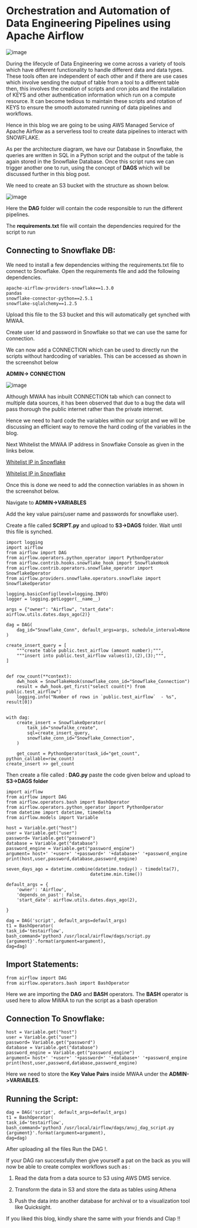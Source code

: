 # Orchestration and Automation of Data Engineering Pipelines using Apache Airflow


![image](https://user-images.githubusercontent.com/28874545/180042983-b22de46f-4bc2-4b03-b88a-c44f51ea6600.png)

During the lifecycle of Data Engineering we come across a variety of tools which have different functionality to handle different data and data types. These tools often are independent of each other and if there are use cases which involve sending the output of table from a tool to a different table then, this involves the creation of scripts and cron jobs and the installation of KEYS and other authentication information which run on a compute resource. It can become tedious to maintain these scripts and rotation of KEYS to ensure the smooth automated running of data pipelines and workflows.

Hence in this blog we are going to be using AWS Managed Service of Apache Airflow as a serverless tool to create data pipelines to interact with SNOWFLAKE.

As per the architecture diagram, we have our Database in Snowflake, the queries are written in SQL in a Python script and the output of the table is again stored in the Snowflake Database. Once this script runs we can trigger another one to run, using the concept of **DAGS** which will be discussed further in this blog post.

We need to create an S3 bucket with the structure as shown below.

![image](https://user-images.githubusercontent.com/28874545/172366256-2d67c01b-1e3b-4184-b814-7fbaa87dbe67.png)

Here the **DAG** folder will contain the code responsible to run the different pipelines.

The **requirements.txt** file will contain the dependencies required for the script to run

## Connecting to Snowflake DB:

We need to install a few dependencies withing the requirements.txt file to connect to Snowflake. Open the requirements file and add the following dependencies.

    apache-airflow-providers-snowflake==1.3.0
    pandas
    snowflake-connector-python==2.5.1
    snowflake-sqlalchemy==1.2.5

Upload this file to the S3 bucket and this will automatically get synched with MWAA.

Create user Id and password in Snowflake so that we can use the same for connection.

We can now add a CONNECTION which can be used to directly run the scripts without hardcoding of variables.
This can be accessed as shown in the screenshot below

**ADMIN-> CONNECTION**

![image](https://user-images.githubusercontent.com/28874545/172369777-3864cfcf-5ef3-4fec-bfd4-0523fcec7605.png)

Although MWAA has inbuilt CONNECTION tab which can connect to multiple data sources, it has been observed that due to a bug the data will pass thorough the public internet rather than the private internet.

Hence we need to hard code the variables within our script and we will be discussing an efficient way to remove the hard coding of the variables in the blog.

Next Whitelist the MWAA IP address in Snowflake Console as given in the links below.

[Whitelist IP in Snowflake](https://docs.snowflake.com/en/user-guide/network-policies.html)

[Whitelist IP in Snowflake](https://docs.snowflake.com/en/sql-reference/functions/system_whitelist.html)

Once this is done we need to add the connection variables in as shown in the screenshot below.

Navigate to **ADMIN->VARIABLES**

Add the key value pairs(user name and passwords for snowflake user).

Create a file called **SCRIPT.py** and upload to **S3->DAGS** folder. Wait until this file is synched.

    import logging
    import airflow
    from airflow import DAG
    from airflow.operators.python_operator import PythonOperator
    from airflow.contrib.hooks.snowflake_hook import SnowflakeHook
    from airflow.contrib.operators.snowflake_operator import SnowflakeOperator
    from airflow.providers.snowflake.operators.snowflake import SnowflakeOperator

    logging.basicConfig(level=logging.INFO)
    logger = logging.getLogger(__name__)

    args = {"owner": "Airflow", "start_date": airflow.utils.dates.days_ago(2)}

    dag = DAG(
        dag_id="Snowflake_Conn", default_args=args, schedule_interval=None
    )

    create_insert_query = [
        """create table public.test_airflow (amount number);""",
        """insert into public.test_airflow values(1),(2),(3);""",
    ]


    def row_count(**context):
        dwh_hook = SnowflakeHook(snowflake_conn_id="Snowflake_Connection")
        result = dwh_hook.get_first("select count(*) from public.test_airflow")
        logging.info("Number of rows in `public.test_airflow`  - %s", result[0])


    with dag:
        create_insert = SnowflakeOperator(
            task_id="snowfalke_create",
            sql=create_insert_query,
            snowflake_conn_id="Snowflake_Connection",
        )

        get_count = PythonOperator(task_id="get_count", python_callable=row_count)
    create_insert >> get_count

Then create a file called : **DAG.py** paste the code given below and upload to **S3->DAGS folder**

    import airflow
    from airflow import DAG
    from airflow.operators.bash import BashOperator
    from airflow.operators.python_operator import PythonOperator
    from datetime import datetime, timedelta
    from airflow.models import Variable

    host = Variable.get("host")
    user = Variable.get("user")
    password= Variable.get("password")
    database = Variable.get("database")
    password_engine = Variable.get("password_engine")
    argument= host+' '+user+' '+password+' '+database+' '+password_engine
    print(host,user,password,database,password_engine)

    seven_days_ago = datetime.combine(datetime.today() - timedelta(7),
                                    datetime.min.time())

    default_args = {
        'owner': 'Airflow',
        'depends_on_past': False,
        'start_date': airflow.utils.dates.days_ago(2),

    }

    dag = DAG('script', default_args=default_args)
    t1 = BashOperator(
    task_id='testairflow',
    bash_command='python3 /usr/local/airflow/dags/script.py {argument}'.format(argument=argument),
    dag=dag)

## Import Statements:

    from airflow import DAG
    from airflow.operators.bash import BashOperator

Here we are importing the **DAG** and **BASH** operators.
The **BASH** operator is used here to allow MWAA to run the script as a bash operation

## Connection To Snowflake:

    host = Variable.get("host")
    user = Variable.get("user")
    password= Variable.get("password")
    database = Variable.get("database")
    password_engine = Variable.get("password_engine")
    argument= host+' '+user+' '+password+' '+database+' '+password_engine
    print(host,user,password,database,password_engine)

Here we need to store the **Key Value Pairs** inside MWAA under the **ADMIN->VARIABLES**.

## Running the Script:

    dag = DAG('script', default_args=default_args)
    t1 = BashOperator(
    task_id='testairflow',
    bash_command='python3 /usr/local/airflow/dags/anuj_dag_script.py {argument}'.format(argument=argument),
    dag=dag)

After uploading all the files Run the DAG !.

If your DAG ran successfully then give yourself a pat on the back as you will now be able to create complex workflows such as :

1. Read the data from a data source to S3 using AWS DMS service.

2. Transform the data in S3 and store the data as tables using Athena

3. Push the data into another database for archival or to a visualization tool like Quicksight.

If you liked this blog, kindly share the same with your friends and Clap !!
